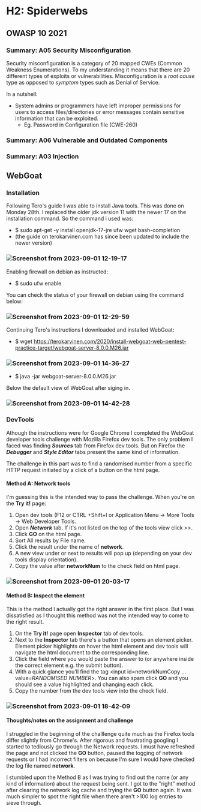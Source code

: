 # H2: Spiderwebs
## OWASP 10 2021
### Summary: A05 Security Misconfiguration
Security misconfiguration is a category of 20 mapped CWEs (Common Weakness Enumerations). To my understanding it means that there are 20 different types of exploits or vulnerabilities.
Misconfiguration is a *root cause* type as opposed to *symptom* types such as Denial of Service.

In a nutshell:
- System admins or programmers have left improper permissions for users to access files/directories or error messages contain sensitive information that can be exploited.
  - Eg. Password in Configuration file (CWE-260)
### Summary: A06 Vulnerable and Outdated Components

### Summary: A03 Injection

## WebGoat
### Installation
Following Tero's guide I was able to install Java tools. This was done on Monday 28th. I replaced the older jdk version 
11 with the newer 17 on the installation command. So the command i used was:
- $ sudo apt-get -y install openjdk-17-jre ufw wget bash-completion
- (the guide on terokarvinen.com has since been updated to include the newer version)
### ![Screenshot from 2023-09-01 12-19-17](https://github.com/RenneJ/hh-infosec-course/assets/97522117/cc94ae00-cfc4-4c47-887e-17ac58baf9d4)
Enabling firewall on debian as instructed:
- $ sudo ufw enable

You can check the status of your firewall on debian using the command below:
### ![Screenshot from 2023-09-01 12-29-59](https://github.com/RenneJ/hh-infosec-course/assets/97522117/276b29b7-8013-4917-8027-9ff5c53b87e0)
Continuing Tero's instructions I downloaded and installed WebGoat:
- $ wget https://terokarvinen.com/2020/install-webgoat-web-pentest-practice-target/webgoat-server-8.0.0.M26.jar
### ![Screenshot from 2023-09-01 14-36-27](https://github.com/RenneJ/hh-infosec-course/assets/97522117/abb69fc1-6404-4f6e-9007-c4f497bb51f5)

- $ java -jar webgoat-server-8.0.0.M26.jar

Below the default view of WebGoat after siging in.
### ![Screenshot from 2023-09-01 14-42-28](https://github.com/RenneJ/hh-infosec-course/assets/97522117/66b2b9c7-af98-46bb-b86e-b85530003358)

### DevTools
Athough the instructions were for Google Chrome I completed the WebGoat developer tools challenge with Mozilla Firefox dev tools.
The only problem I faced was finding ***Sources*** tab from Firefox dev tools. But on Firefox the ***Debugger*** and ***Style Editor*** tabs present the same kind of information.

The challenge in this part was to find a randomised number from a specific HTTP request initiated by a click of a button on the html page.
#### Method A: Network tools
I'm guessing this is the intended way to pass the challenge. When you're on the **Try it!** page:
1. Open dev tools (F12 or CTRL +Shift+I or Application Menu -> More Tools -> Web Developer Tools.
2. Open ***Network*** tab. If it's not listed on the top of the tools view click >>.
3. Click **GO** on the html page.
4. Sort All results by File name.
5. Click the result under the name of **network**.
6. A new view under or next to results will pop up (depending on your dev tools display orientation).
7. Copy the value after **networkNum** to the check field on html page.
### ![Screenshot from 2023-09-01 20-03-17](https://github.com/RenneJ/hh-infosec-course/assets/97522117/912f4897-df38-4de1-b61c-ddf9afb06e98)

#### Method B: Inspect the element
This is the method I actually got the right answer in the first place. But I was dissatisfied as I thought this method was not the intended way to come to the right result.
1. On the **Try it!** page open **Inspector** tab of dev tools.
2. Next to the **Inspector** tab there's a button that opens an element picker. Element picker highlights on hover the html element and dev tools will navigate the html document to the corresponding line.
3. Click the field where you would paste the answer to (or anywhere inside the correct element e.g. the submit button).
4. With a quick glance you'll find the tag <input id=networkNumCopy ... value=*RANDOMISED NUMBER*>. You can also spam click **GO** and you should see a value highlighted and changing each click.
5. Copy the number from the dev tools view into the check field.
### ![Screenshot from 2023-09-01 18-42-09](https://github.com/RenneJ/hh-infosec-course/assets/97522117/b49e5190-8504-4aee-9e6b-6663c91b732e)

#### Thoughts/notes on the assignment and challenge
I struggled in the beginning of the challlenge quite much as the Firefox tools differ slightly from Chrome's. After rigorous and frustrating googling I started to tediously go through the Network requests. I must have refreshed the page and not clicked the **GO** button, paused the logging of network requests or I had incorrect filters on because I'm sure I would have checked the log file named **network**.

I stumbled upon the Method B as I was trying to find out the name (or any kind of information) about the request being sent. I got to the "right" method after clearing the network log cache and trying the **GO** button again. It was much simpler to spot the right file when there aren't >100 log entries to sieve through.
